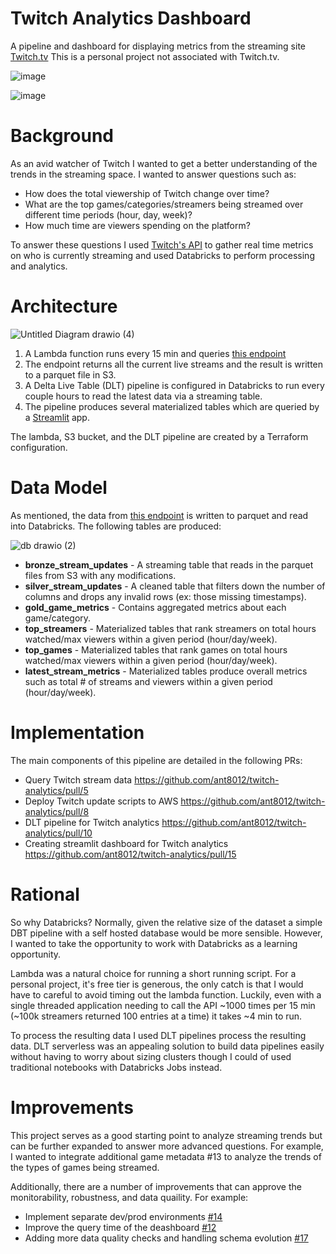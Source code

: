 # Twitch Analytics Dashboard
A pipeline and dashboard for displaying metrics from the streaming site [Twitch.tv](https://www.twitch.tv/) This is a personal project not associated with Twitch.tv. 

![image](https://github.com/user-attachments/assets/a4101467-eac8-4d08-92a1-d02f370e1e33)


![image](https://github.com/user-attachments/assets/f4afd7b2-2750-4682-8599-c0eed7428acd)


# Background
As an avid watcher of Twitch I wanted to get a better understanding of the trends in the streaming space. I wanted to answer questions such as:
- How does the total viewership of Twitch change over time?
- What are the top games/categories/streamers being streamed over different time periods (hour, day, week)?
- How much time are viewers spending on the platform?

To answer these questions I used [Twitch's API](https://dev.twitch.tv/docs/api/) to gather real time metrics on who is currently streaming and used
Databricks to perform processing and analytics.

# Architecture
![Untitled Diagram drawio (4)](https://github.com/user-attachments/assets/b0ac0294-0b14-46d8-9e3c-974dfeb1290d)

1. A Lambda function runs every 15 min and queries [this endpoint](https://dev.twitch.tv/docs/api/reference/#get-streams)
2. The endpoint returns all the current live streams and the result is written to a parquet file in S3.
3. A Delta Live Table (DLT) pipeline is configured in Databricks to run every couple hours to read the latest data via a streaming table.
4. The pipeline produces several materialized tables which are queried by a [Streamlit](https://streamlit.io/) app.

The lambda, S3 bucket, and the DLT pipeline are created by a Terraform configuration.

# Data Model
As mentioned, the data from [this endpoint](https://dev.twitch.tv/docs/api/reference/#get-streams) is written to parquet and read into Databricks.
The following tables are produced:

![db drawio (2)](https://github.com/user-attachments/assets/377c5589-c6d2-4daf-b506-ac9af0f97979)

- **bronze_stream_updates** - A streaming table that reads in the parquet files from S3 with any modifications.
- **silver_stream_updates** - A cleaned table that filters down the number of columns and drops any invalid rows (ex: those missing timestamps).
- **gold_game_metrics** - Contains aggregated metrics about each game/category.
- **top_streamers** - Materialized tables that rank streamers on total hours watched/max viewers within a given period (hour/day/week).
- **top_games** - Materialized tables that rank games on total hours watched/max viewers within a given period (hour/day/week).
- **latest_stream_metrics** - Materialized tables produce overall metrics such as total # of streams and viewers within a given period (hour/day/week).

# Implementation
The main components of this pipeline are detailed in the following PRs:

- Query Twitch stream data https://github.com/ant8012/twitch-analytics/pull/5
- Deploy Twitch update scripts to AWS https://github.com/ant8012/twitch-analytics/pull/8
- DLT pipeline for Twitch analytics https://github.com/ant8012/twitch-analytics/pull/10
- Creating streamlit dashboard for Twitch analytics https://github.com/ant8012/twitch-analytics/pull/15

# Rational
So why Databricks? Normally, given the relative size of the dataset a simple DBT pipeline with a self hosted database would be more sensible.
However, I wanted to take the opportunity to work with Databricks as a learning opportunity.

Lambda was a natural choice for running a short running script. For a personal project, it's free tier is generous, the only catch is that I would have to careful 
to avoid timing out the lambda function. Luckily, even with a single threaded application needing to call the API ~1000 times per 15 min (~100k streamers returned 100 entries at a time)
it takes ~4 min to run.

To process the resulting data I used DLT pipelines process the resulting data. DLT serverless was an appealing solution to build data pipelines easily without having to worry about sizing clusters though I could of used traditional notebooks with Databricks Jobs instead.

# Improvements
This project serves as a good starting point to analyze streaming trends but can be further expanded to answer more advanced questions.
For example, I wanted to integrate additional game metadata #13 to analyze the trends of the types of games being streamed.

Additionally, there are a number of improvements that can approve the monitorability, robustness, and data quaility. For example:
- Implement separate dev/prod environments [#14](https://github.com/ant8012/twitch-analytics/issues/14)
- Improve the query time of the deashboard [#12](https://github.com/ant8012/twitch-analytics/issues/12)
- Adding more data quality checks and handling schema evolution [#17](https://github.com/ant8012/twitch-analytics/issues/17)
